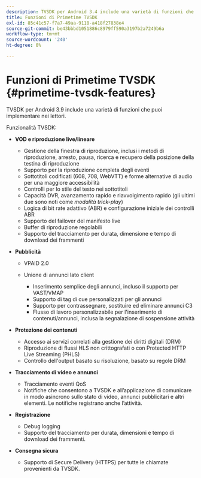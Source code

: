 ```yaml
---
description: TVSDK per Android 3.4 include una varietà di funzioni che puoi implementare nei lettori.
title: Funzioni di Primetime TVSDK
exl-id: 85c41c57-f7a7-49aa-9118-a418f27838e4
source-git-commit: be43bbbd1051886c8979ff590a3197b2a7249b6a
workflow-type: tm+mt
source-wordcount: '240'
ht-degree: 0%

---
```


# Funzioni di Primetime TVSDK {#primetime-tvsdk-features}

TVSDK per Android 3.9 include una varietà di funzioni che puoi implementare nei lettori.

Funzionalità TVSDK:

* **VOD e riproduzione live/lineare**

   * Gestione della finestra di riproduzione, inclusi i metodi di riproduzione, arresto, pausa, ricerca e recupero della posizione della testina di riproduzione
   * Supporto per la riproduzione completa degli eventi
   * Sottotitoli codificati (608, 708, WebVTT) e forme alternative di audio per una maggiore accessibilità
   * Controlli per lo stile del testo nei sottotitoli
   * Capacità DVR, avanzamento rapido e riavvolgimento rapido (gli ultimi due sono noti come *modalità trick-play*)
   * Logica di bit rate adattivo (ABR) e configurazione iniziale dei controlli ABR
   * Supporto del failover del manifesto live
   * Buffer di riproduzione regolabili
   * Supporto del tracciamento per durata, dimensione e tempo di download dei frammenti

* **Pubblicità**

   * VPAID 2.0
   * Unione di annunci lato client

      * Inserimento semplice degli annunci, incluso il supporto per VAST/VMAP
      * Supporto di tag di cue personalizzati per gli annunci
      * Supporto per contrassegnare, sostituire ed eliminare annunci C3
      * Flusso di lavoro personalizzabile per l&#39;inserimento di contenuti/annunci, inclusa la segnalazione di sospensione attività

* **Protezione dei contenuti**

   * Accesso ai servizi correlati alla gestione dei diritti digitali (DRM)
   * Riproduzione di flussi HLS non crittografati o con Protected HTTP Live Streaming (PHLS)
   * Controllo dell&#39;output basato su risoluzione, basato su regole DRM

* **Tracciamento di video e annunci**

   * Tracciamento eventi QoS
   * Notifiche che consentono a TVSDK e all’applicazione di comunicare in modo asincrono sullo stato di video, annunci pubblicitari e altri elementi. Le notifiche registrano anche l’attività.

* **Registrazione**

   * Debug logging
   * Supporto del tracciamento per durata, dimensioni e tempo di download dei frammenti.

* **Consegna sicura**

   * Supporto di Secure Delivery (HTTPS) per tutte le chiamate provenienti da TVSDK.
